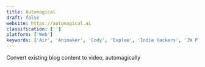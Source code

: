 ```yaml
---
title: Automagical
draft: false 
website: https://automagical.ai
classification: ['']
platform: ['Web']
keywords: ['Air', 'Animaker', 'Cody', 'Explee', 'Indie Hackers', 'JW Player', 'Klasmic', 'Mindstamp', 'MotionDen', 'One Month Skill', 'Renderforest Video', 'Rocketium Workspace', 'Showbox', 'Soapbox for Teams', 'Spotify Video', 'VideoJS', 'Virool', 'Wistia', 'Zaption']
---
```

Convert existing blog content to video, automagically